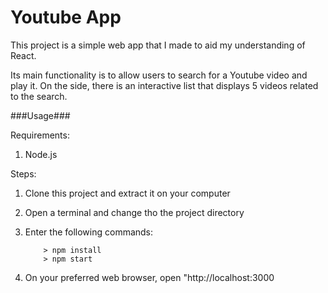 # Youtube App

This project is a simple web app that I made to aid my understanding of React.

Its main functionality is to allow users to search for a Youtube video and play it. On the side, there is an interactive list that displays 5 videos related to the search.

###Usage###

Requirements: 

1. Node.js

Steps:

1. Clone this project and extract it on your computer
2. Open a terminal and change tho the project directory
3. Enter the following commands:

	```
		> npm install
		> npm start
	```
4. On your preferred web browser, open "http://localhost:3000
